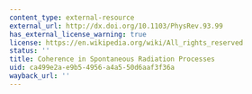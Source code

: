 ```yaml
---
content_type: external-resource
external_url: http://dx.doi.org/10.1103/PhysRev.93.99
has_external_license_warning: true
license: https://en.wikipedia.org/wiki/All_rights_reserved
status: ''
title: Coherence in Spontaneous Radiation Processes
uid: ca499e2a-e9b5-4956-a4a5-50d6aaf3f36a
wayback_url: ''
---
```


